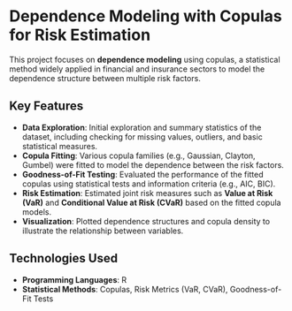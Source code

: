 # Dependence Modeling with Copulas for Risk Estimation

This project focuses on **dependence modeling** using copulas, a statistical method widely applied in financial and insurance sectors to model the dependence structure between multiple risk factors. 

## **Key Features**
- **Data Exploration**: Initial exploration and summary statistics of the dataset, including checking for missing values, outliers, and basic statistical measures.
- **Copula Fitting**: Various copula families (e.g., Gaussian, Clayton, Gumbel) were fitted to model the dependence between the risk factors.
- **Goodness-of-Fit Testing**: Evaluated the performance of the fitted copulas using statistical tests and information criteria (e.g., AIC, BIC).
- **Risk Estimation**: Estimated joint risk measures such as **Value at Risk (VaR)** and **Conditional Value at Risk (CVaR)** based on the fitted copula models.
- **Visualization**: Plotted dependence structures and copula density to illustrate the relationship between variables.

## **Technologies Used**
- **Programming Languages**: R
- **Statistical Methods**: Copulas, Risk Metrics (VaR, CVaR), Goodness-of-Fit Tests
